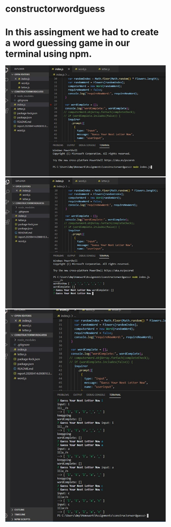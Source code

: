 # constructorwordguess
# In this assingment we had to create a word guessing game in our terminal using npm. 

![](images/1.jpg)
![](images/2.jpg)
![](images/3.jpg)